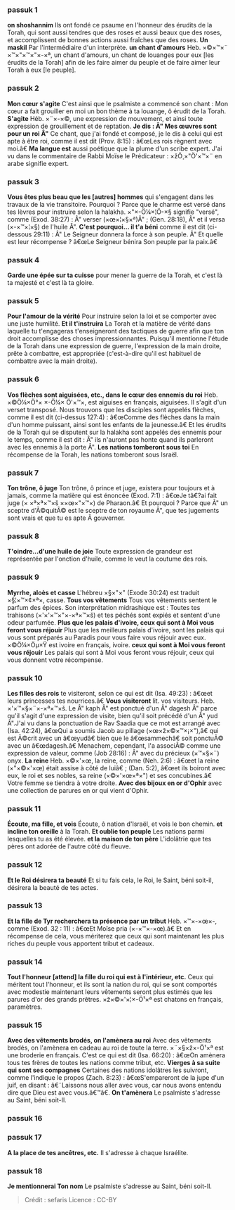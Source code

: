 
### passuk 1
<b>on shoshannim</b> Ils ont fondé ce psaume en l'honneur des érudits de la Torah, qui sont aussi tendres que des roses et aussi beaux que des roses, et accomplissent de bonnes actions aussi fraîches que des roses.
<b>Un maskil</b> Par l'intermédiaire d'un interprète.
<b>un chant d'amours</b> Heb. ×©×™×¨ ×™×"×™×"×-×ª, un chant d'amours, un chant de louanges pour eux [les érudits de la Torah] afin de les faire aimer du peuple et de faire aimer leur Torah à eux [le peuple].

### passuk 2
<b>Mon cœur s'agite</b> C'est ainsi que le psalmiste a commencé son chant : Mon cœur a fait grouiller en moi un bon thème à ta louange, ô érudit de la Torah.
<b>S'agite</b> Héb. ×¨×-×©, une expression de mouvement, et ainsi toute expression de grouillement et de reptation.
<b>Je dis : Â" Mes œuvres sont pour un roi Â"</b> Ce chant, que j'ai fondé et composé, je le dis à celui qui est apte à être roi, comme il est dit (Prov. 8:15) : â€œLes rois règnent avec moi.â€
<b>Ma langue est</b> aussi poétique que la plume d'un scribe expert. J'ai vu dans le commentaire de Rabbi Moïse le Prédicateur : ×žÖ¸×"Ö'×™×¨ en arabe signifie expert.

### passuk 3
<b>Vous êtes plus beau que les [autres] hommes</b> qui s'engagent dans les travaux de la vie transitoire. Pourquoi ? Parce que le charme est versé dans tes lèvres pour instruire selon la halakha. ×"×-Ö¼×¦Ö-×§ signifie "versé", comme (Exod. 38:27) : Â" verser (×œ×¦×§×ª)Â" ; (Gen. 28:18), Â" et il versa (×-×™×¦×§) de l'huile Â".
<b>C'est pourquoi... il t'a béni</b> comme il est dit (ci-dessous 29:11) : Â" Le Seigneur donnera la force à son peuple. Â" Et quelle est leur récompense ? â€œLe Seigneur bénira Son peuple par la paix.â€

### passuk 4
<b>Garde une épée sur ta cuisse</b> pour mener la guerre de la Torah, et c'est là ta majesté et c'est là ta gloire.

### passuk 5
<b>Pour l'amour de la vérité</b> Pour instruire selon la loi et se comporter avec une juste humilité.
<b>Et il t'instruira</b> La Torah et la matière de vérité dans laquelle tu t'engageras t'enseigneront des tactiques de guerre afin que ton droit accomplisse des choses impressionnantes. Puisqu'il mentionne l'étude de la Torah dans une expression de guerre, l'expression de la main droite, prête à combattre, est appropriée (c'est-à-dire qu'il est habituel de combattre avec la main droite).

### passuk 6
<b>Vos flèches sont aiguisées, etc., dans le cœur des ennemis du roi</b> Heb. ×©Ö¼×Ö°× ×-Ö¼× Ö'×™×, est aiguises en français, aiguisées. Il s'agit d'un verset transposé. Nous trouvons que les disciples sont appelés flèches, comme il est dit (ci-dessus 127:4) : â€œComme des flèches dans la main d'un homme puissant, ainsi sont les enfants de la jeunesse.â€ Et les érudits de la Torah qui se disputent sur la halakha sont appelés des ennemis pour le temps, comme il est dit : Â" ils n'auront pas honte quand ils parleront avec les ennemis à la porte Â".
<b>Les nations tomberont sous toi</b> En récompense de la Torah, les nations tomberont sous Israël.

### passuk 7
<b>Ton trône, ô juge</b> Ton trône, ô prince et juge, existera pour toujours et à jamais, comme la matière qui est énoncée (Exod. 7:1) : â€œJe tâ€?ai fait juge (× ×ª×ª×™×š ××œ×"×™×) de Pharaon.â€ Et pourquoi ? Parce que Â" un sceptre d'Ã©quitÃ© est le sceptre de ton royaume Â", que tes jugements sont vrais et que tu es apte Ã gouverner.

### passuk 8
<b>T'oindre...d'une huile de joie</b> Toute expression de grandeur est représentée par l'onction d'huile, comme le veut la coutume des rois.

### passuk 9
<b>Myrrhe, aloès et casse</b> L'hébreu ×§×"×" (Exode 30:24) est traduit ×§¦×™×¢×ª×, casse.
<b>Tous vos vêtements</b> Tous vos vêtements sentent le parfum des épices. Son interprétation midrashique est : Toutes tes trahisons (×'×'×™×"×-×ª×™×š) et tes péchés sont expiés et sentent d'une odeur parfumée.
<b>Plus que les palais d'ivoire, ceux qui sont à Moi vous feront vous réjouir</b> Plus que les meilleurs palais d'ivoire, sont les palais qui vous sont préparés au Paradis pour vous faire vous réjouir avec eux. ×©Ö¼×Öµ×Ÿ est ivoire en français, ivoire.
<b>ceux qui sont à Moi vous feront vous réjouir</b> Les palais qui sont à Moi vous feront vous réjouir, ceux qui vous donnent votre récompense.

### passuk 10
<b>Les filles des rois</b> te visiteront, selon ce qui est dit (Isa. 49:23) : â€œet leurs princesses tes nourrices.â€
<b>Vous visiteront</b> lit. vos visiteurs. Heb. ×'×™×§×¨×-×ª×™×š. Le Â" kaph Â" est ponctué d'un Â" dagesh Â" parce qu'il s'agit d'une expression de visite, bien qu'il soit précédé d'un Â" yud Â".J'ai vu dans la ponctuation de Rav Saadia que ce mot est arrangé avec (Isa. 42:24), â€œQui a soumis Jacob au pillage (×œ×ž×©×™×¡×"),â€ qui est Ã©crit avec un â€œyudâ€ bien que le â€œsammechâ€ soit ponctuÃ© avec un â€œdagesh.â€ Menachem, cependant, l'a associÃ© comme une expression de valeur, comme (Job 28:16) : Â" avec du précieux (×™×§×¨) onyx.
<b>La reine</b> Heb. ×©×'×œ, la reine, comme (Neh. 2:6) : â€œet la reine (×"×©×'×œ) était assise à côté de luiâ€ ; (Dan. 5:2), â€œet ils boiront avec eux, le roi et ses nobles, sa reine (×©×'×œ×ª×") et ses concubines.â€ Votre femme se tiendra à votre droite.
<b>Avec des bijoux en or d'Ophir</b> avec une collection de parures en or qui vient d'Ophir.

### passuk 11
<b>Écoute, ma fille, et vois</b> Écoute, ô nation d'Israël, et vois le bon chemin.
<b>et incline ton oreille</b> à la Torah.
<b>Et oublie ton peuple</b> Les nations parmi lesquelles tu as été élevée.
<b>et la maison de ton père</b> L'idolâtrie que tes pères ont adorée de l'autre côté du fleuve.

### passuk 12
<b>Et le Roi désirera ta beauté</b> Et si tu fais cela, le Roi, le Saint, béni soit-il, désirera la beauté de tes actes.

### passuk 13
<b>Et la fille de Tyr recherchera ta présence par un tribut</b> Heb. ×™×-×œ×-, comme (Exod. 32 : 11) : â€œEt Moïse pria (×-×™×-×œ).â€ Et en récompense de cela, vous mériterez que ceux qui sont maintenant les plus riches du peuple vous apportent tribut et cadeaux.

### passuk 14
<b>Tout l'honneur [attend] la fille du roi qui est à l'intérieur, etc.</b> Ceux qui méritent tout l'honneur, et ils sont la nation du roi, qui se sont comportés avec modestie maintenant leurs vêtements seront plus estimés que les parures d'or des grands prêtres. ×ž×©×'×¦×-Ö¹×ª est chatons en français, paramètres.

### passuk 15
<b>Avec des vêtements brodés, on l'amènera au roi</b> Avec des vêtements brodés, on l'amènera en cadeau au roi de toute la terre. ×¨×§×ž×-Ö¹×ª est une broderie en français. C'est ce qui est dit (Isa. 66:20) : â€œOn amènera tous tes frères de toutes les nations comme tribut, etc.
<b>Vierges à sa suite qui sont ses compagnes</b> Certaines des nations idolâtres les suivront, comme l'indique le propos (Zach. 8:23) : â€œS'empareront de la jupe d'un juif, en disant : â€˜Laissons nous aller avec vous, car nous avons entendu dire que Dieu est avec vous.â€™â€.
<b>On t'amènera</b> Le psalmiste s'adresse au Saint, béni soit-Il.

### passuk 16

### passuk 17
<b>A la place de tes ancêtres, etc.</b> Il s'adresse à chaque Israélite.

### passuk 18
<b>Je mentionnerai Ton nom</b> Le psalmiste s'adresse au Saint, béni soit-Il.

>Crédit : sefaris
>Licence : CC-BY